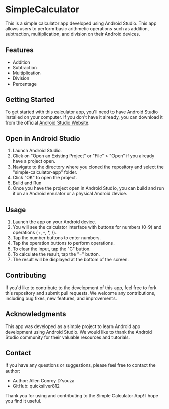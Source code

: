 # SimpleCalculator

This is a simple calculator app developed using Android Studio. This app allows users to perform basic arithmetic operations such as addition, subtraction, multiplication, and division on their Android devices.

## Features
* Addition
* Subtraction
* Multiplication
* Division
* Percentage

## Getting Started
To get started with this calculator app, you'll need to have Android Studio installed on your computer. If you don't have it already, you can download it from the official [Android Studio Website](https://developer.android.com/studio "Android Studio website").

## Open in Android Studio
1. Launch Android Studio.
2. Click on "Open an Existing Project" or "File" > "Open" if you already have a project open.
3. Navigate to the directory where you cloned the repository and select the "simple-calculator-app" folder.
4. Click "OK" to open the project.
5. Build and Run
6. Once you have the project open in Android Studio, you can build and run it on an Android emulator or a physical Android device.

## Usage
1. Launch the app on your Android device.
2. You will see the calculator interface with buttons for numbers (0-9) and operations (+, -, *, /).
3. Tap the number buttons to enter numbers.
4. Tap the operation buttons to perform operations.
5. To clear the input, tap the "C" button.
6. To calculate the result, tap the "=" button.
7. The result will be displayed at the bottom of the screen.

## Contributing
If you'd like to contribute to the development of this app, feel free to fork this repository and submit pull requests. We welcome any contributions, including bug fixes, new features, and improvements.

## Acknowledgments
This app was developed as a simple project to learn Android app development using Android Studio. We would like to thank the Android Studio community for their valuable resources and tutorials.

## Contact
If you have any questions or suggestions, please feel free to contact the author:

* Author: Allen Conroy D'souza
* GitHub: quicksilver812

Thank you for using and contributing to the Simple Calculator App! I hope you find it useful.
